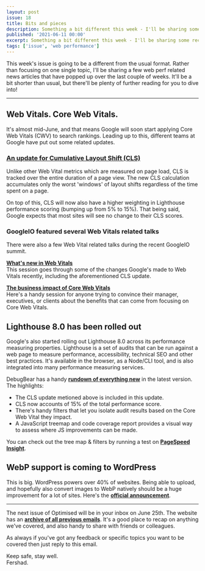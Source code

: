 ```yaml
---
layout: post
issue: 18
title: Bits and pieces
description: Something a bit different this week - I'll be sharing some recent web peformance related news and articles that have come out in the past two weeks.
published: '2021-06-11 00:00'
excerpt: Something a bit different this week - I'll be sharing some recent web peformance related news and articles that have come out in the past two weeks.
tags: ['issue', 'web performance']
---
```

<!-- # Issue 18 - Bits & pieces -->

This week's issue is going to be a different from the usual format. Rather than focusing on one single topic, I'll be sharing a few web perf related news articles that have popped up over the last couple of weeks. It'll be a bit shorter than usual, but there'll be plenty of further reading for you to dive into!

***

## Web Vitals. Core Web Vitals.

It's almost mid-June, and that means Google will soon start applying Core Web Vitals (CWV) to search rankings. Leading up to this, different teams at Google have put out some related updates.

### [An update for Cumulative Layout Shift (CLS)](https://web.dev/cls-web-tooling/)

Unlike other Web Vital metrics which are measured on page load, CLS is tracked over the entire duration of a page view. The new CLS calculation accumulates only the worst 'windows' of layout shifts regardless of the time spent on a page.

On top of this, CLS will now also have a higher weighting in Lighthouse performance scoring (bumping up from 5% to 15%). That being said, Google expects that most sites will see no change to their CLS scores.

### GoogleIO featured several Web Vitals related talks

There were also a few Web Vital related talks during the recent GoogleIO summit.

[**What's new in Web Vitals**](https://www.youtube.com/watch?v=XxvHY4wC8Co)  
This session goes through some of the changes Google's made to Web Vitals recently, including the aforementioned CLS update.
 
[**The business impact of Core Web Vitals**](https://www.youtube.com/watch?v=nPmAE0YjGK0)  
Here's a handy session for anyone trying to convince their manager, executives, or clients about the benefits that can come from focusing on Core Web Vitals.

## Lighthouse 8.0 has been rolled out

Google's also started rolling out Lighthouse 8.0 across its performance measuring properties. Lighthouse is a set of audits that can be run against a web page to measure performance, accessibility, technical SEO and other best practices. It's available in the browser, as a Node/CLI tool,  and is also integrated into many performance measuring services. 

DebugBear has a handy [**rundown of everything new**](https://www.debugbear.com/blog/lighthouse-v8) in the latest version. The highlights:

- The CLS update metioned above is included in this update.
- CLS now accounts of 15% of the total performance score.
- There's handy filters that let you isolate audit results based on the Core Web Vital they impact.
- A JavaScript treemap and code coverage report provides a visual way to assess where JS improvements can be made.

You can check out the tree map & filters by running a test on [**PageSpeed Insight**](https://developers.google.com/speed/pagespeed/insights/).

## WebP support is coming to WordPress

This is big. WordPress powers over 40% of websites. Being able to upload, and hopefully also convert images to WebP natively should be a huge improvement for a lot of sites. Here's the [**official announcement**](https://make.wordpress.org/core/2021/06/07/wordpress-5-8-adds-webp-support/).

***

The next issue of Optimised will be in your inbox on June 25th. The website has an **[archive of all previous emails](https://optimised.email/)**. It's a good place to recap on anything we've covered, and also handy to share with friends or colleagues.

As always if you've got any feedback or specific topics you want to be covered then just reply to this email.

Keep safe, stay well.  
Fershad.